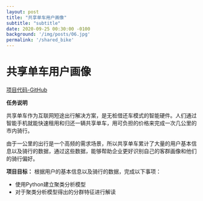 ```yaml
---
layout: post
title: "共享单车用户画像"
subtitle: "subtitle"
date: 2020-09-25 00:30:00 -0100
background: '/img/posts/06.jpg'
permalink: '/shared_bike'
---
```


# 共享单车用户画像

[项目代码-GitHub](https://github.com/ChrisKaiLiang/Data-Analysis-and-Machine-Learning-Projects/blob/master/Shared_Bike/共享单车用户画像分析.ipynb)

**任务说明**

共享单车作为互联网短途出行解决方案，是无桩借还车模式的智能硬件。人们通过智能手机就能快速租用和归还一辆共享单车，用可负担的价格来完成一次几公里的市内骑行。

由于一公里的出行是一个高频的需求场景，所以共享单车累计了大量的用户基本信息以及骑行的数据，通过这些数据，能够帮助企业更好识别自己的客群画像和他们的骑行偏好。

**项目目标：**
根据用户的基本信息以及骑行的数据，完成以下事项：  
- 使用Python建立聚类分析模型
- 对于聚类分析模型得出的分群特征进行解读

